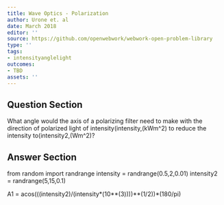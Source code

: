 ```yaml
---
title: Wave Optics - Polarization
author: Urone et. al
date: March 2018
editor: ''
source: https://github.com/openwebwork/webwork-open-problem-library
type: ''
tags:
- intensityanglelight
outcomes:
- TBD
assets: ''
---
```


## Question Section 

What angle would the axis of a polarizing filter need to make with the direction of polarized light of intensity(intensity,(kWm^2) to reduce the intensity to(intensity2,(Wm^2)?



## Answer Section

from random import randrange
intensity = randrange(0.5,2,0.01)
intensity2 = randrange(5,15,0.1)

A1 = acos(((intensity2)/(intensity*(10**(3))))**(1/2))*(180/pi)